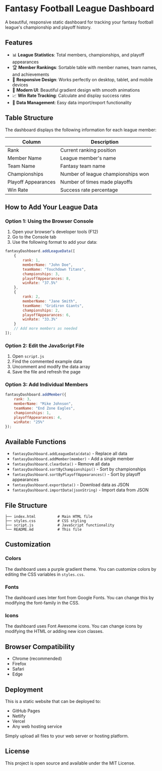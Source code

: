 # Fantasy Football League Dashboard

A beautiful, responsive static dashboard for tracking your fantasy football league's championship and playoff history.

## Features

- 📊 **League Statistics**: Total members, championships, and playoff appearances
- 🏆 **Member Rankings**: Sortable table with member names, team names, and achievements
- 📱 **Responsive Design**: Works perfectly on desktop, tablet, and mobile devices
- 🎨 **Modern UI**: Beautiful gradient design with smooth animations
- 📈 **Win Rate Tracking**: Calculate and display success rates
- 💾 **Data Management**: Easy data import/export functionality

## Table Structure

The dashboard displays the following information for each league member:

| Column | Description |
|--------|-------------|
| Rank | Current ranking position |
| Member Name | League member's name |
| Team Name | Fantasy team name |
| Championships | Number of league championships won |
| Playoff Appearances | Number of times made playoffs |
| Win Rate | Success rate percentage |

## How to Add Your League Data

### Option 1: Using the Browser Console

1. Open your browser's developer tools (F12)
2. Go to the Console tab
3. Use the following format to add your data:

```javascript
fantasyDashboard.addLeagueData([
    {
        rank: 1,
        memberName: "John Doe",
        teamName: "Touchdown Titans",
        championships: 3,
        playoffAppearances: 8,
        winRate: "37.5%"
    },
    {
        rank: 2,
        memberName: "Jane Smith",
        teamName: "Gridiron Giants",
        championships: 2,
        playoffAppearances: 6,
        winRate: "33.3%"
    }
    // Add more members as needed
]);
```

### Option 2: Edit the JavaScript File

1. Open `script.js`
2. Find the commented example data
3. Uncomment and modify the data array
4. Save the file and refresh the page

### Option 3: Add Individual Members

```javascript
fantasyDashboard.addMember({
    rank: 3,
    memberName: "Mike Johnson",
    teamName: "End Zone Eagles",
    championships: 1,
    playoffAppearances: 4,
    winRate: "25%"
});
```

## Available Functions

- `fantasyDashboard.addLeagueData(data)` - Replace all data
- `fantasyDashboard.addMember(member)` - Add a single member
- `fantasyDashboard.clearData()` - Remove all data
- `fantasyDashboard.sortByChampionships()` - Sort by championships
- `fantasyDashboard.sortByPlayoffAppearances()` - Sort by playoff appearances
- `fantasyDashboard.exportData()` - Download data as JSON
- `fantasyDashboard.importData(jsonString)` - Import data from JSON

## File Structure

```
├── index.html          # Main HTML file
├── styles.css          # CSS styling
├── script.js           # JavaScript functionality
└── README.md           # This file
```

## Customization

### Colors
The dashboard uses a purple gradient theme. You can customize colors by editing the CSS variables in `styles.css`.

### Fonts
The dashboard uses Inter font from Google Fonts. You can change this by modifying the font-family in the CSS.

### Icons
The dashboard uses Font Awesome icons. You can change icons by modifying the HTML or adding new icon classes.

## Browser Compatibility

- Chrome (recommended)
- Firefox
- Safari
- Edge

## Deployment

This is a static website that can be deployed to:
- GitHub Pages
- Netlify
- Vercel
- Any web hosting service

Simply upload all files to your web server or hosting platform.

## License

This project is open source and available under the MIT License. 